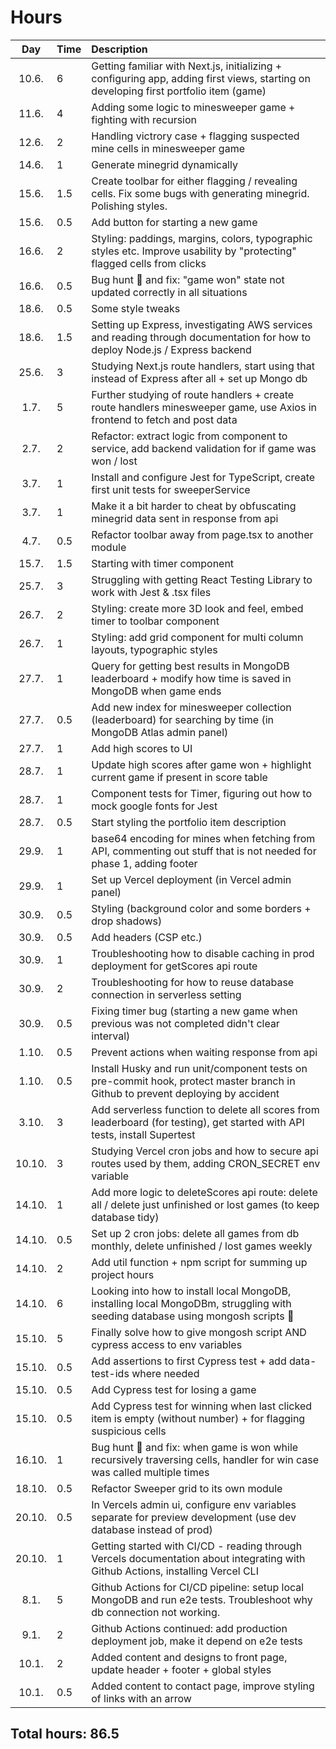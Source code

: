 # Hours

|  Day   | Time | Description                                                                                                                           |
| :----: | :--- | :------------------------------------------------------------------------------------------------------------------------------------ |
| 10.6.  | 6    | Getting familiar with Next.js, initializing + configuring app, adding first views, starting on developing first portfolio item (game) |
| 11.6.  | 4    | Adding some logic to minesweeper game + fighting with recursion                                                                       |
| 12.6.  | 2    | Handling victrory case + flagging suspected mine cells in minesweeper game                                                            |
| 14.6.  | 1    | Generate minegrid dynamically                                                                                                         |
| 15.6.  | 1.5  | Create toolbar for either flagging / revealing cells. Fix some bugs with generating minegrid. Polishing styles.                       |
| 15.6.  | 0.5  | Add button for starting a new game                                                                                                    |
| 16.6.  | 2    | Styling: paddings, margins, colors, typographic styles etc. Improve usability by "protecting" flagged cells from clicks               |
| 16.6.  | 0.5  | Bug hunt 🐛 and fix: "game won" state not updated correctly in all situations                                                         |
| 18.6.  | 0.5  | Some style tweaks                                                                                                                     |
| 18.6.  | 1.5  | Setting up Express, investigating AWS services and reading through documentation for how to deploy Node.js / Express backend          |
| 25.6.  | 3    | Studying Next.js route handlers, start using that instead of Express after all + set up Mongo db                                      |
|  1.7.  | 5    | Further studying of route handlers + create route handlers minesweeper game, use Axios in frontend to fetch and post data             |
|  2.7.  | 2    | Refactor: extract logic from component to service, add backend validation for if game was won / lost                                  |
|  3.7.  | 1    | Install and configure Jest for TypeScript, create first unit tests for sweeperService                                                 |
|  3.7.  | 1    | Make it a bit harder to cheat by obfuscating minegrid data sent in response from api                                                  |
|  4.7.  | 0.5  | Refactor toolbar away from page.tsx to another module                                                                                 |
| 15.7.  | 1.5  | Starting with timer component                                                                                                         |
| 25.7.  | 3    | Struggling with getting React Testing Library to work with Jest & .tsx files                                                          |
| 26.7.  | 2    | Styling: create more 3D look and feel, embed timer to toolbar component                                                               |
| 26.7.  | 1    | Styling: add grid component for multi column layouts, typographic styles                                                              |
| 27.7.  | 1    | Query for getting best results in MongoDB leaderboard + modify how time is saved in MongoDB when game ends                            |
| 27.7.  | 0.5  | Add new index for minesweeper collection (leaderboard) for searching by time (in MongoDB Atlas admin panel)                           |
| 27.7.  | 1    | Add high scores to UI                                                                                                                 |
| 28.7.  | 1    | Update high scores after game won + highlight current game if present in score table                                                  |
| 28.7.  | 1    | Component tests for Timer, figuring out how to mock google fonts for Jest                                                             |
| 28.7.  | 0.5  | Start styling the portfolio item description                                                                                          |
| 29.9.  | 1    | base64 encoding for mines when fetching from API, commenting out stuff that is not needed for phase 1, adding footer                  |
| 29.9.  | 1    | Set up Vercel deployment (in Vercel admin panel)                                                                                      |
| 30.9.  | 0.5  | Styling (background color and some borders + drop shadows)                                                                            |
| 30.9.  | 0.5  | Add headers (CSP etc.)                                                                                                                |
| 30.9.  | 1    | Troubleshooting how to disable caching in prod deployment for getScores api route                                                     |
| 30.9.  | 2    | Troubleshooting for how to reuse database connection in serverless setting                                                            |
| 30.9.  | 0.5  | Fixing timer bug (starting a new game when previous was not completed didn't clear interval)                                          |
| 1.10.  | 0.5  | Prevent actions when waiting response from api                                                                                        |
| 1.10.  | 0.5  | Install Husky and run unit/component tests on pre-commit hook, protect master branch in Github to prevent deploying by accident       |
| 3.10.  | 3    | Add serverless function to delete all scores from leaderboard (for testing), get started with API tests, install Supertest            |
| 10.10. | 3    | Studying Vercel cron jobs and how to secure api routes used by them, adding CRON_SECRET env variable                                  |
| 14.10. | 1    | Add more logic to deleteScores api route: delete all / delete just unfinished or lost games (to keep database tidy)                   |
| 14.10. | 0.5  | Set up 2 cron jobs: delete all games from db monthly, delete unfinished / lost games weekly                                           |
| 14.10. | 2    | Add util function + npm script for summing up project hours                                                                           |
| 14.10. | 6    | Looking into how to install local MongoDB, installing local MongoDBm, struggling with seeding database using mongosh scripts 🤯       |
| 15.10. | 5    | Finally solve how to give mongosh script AND cypress access to env variables                                                          |
| 15.10. | 0.5  | Add assertions to first Cypress test + add data-test-ids where needed                                                                 |
| 15.10. | 0.5  | Add Cypress test for losing a game                                                                                                    |
| 15.10. | 0.5  | Add Cypress test for winning when last clicked item is empty (without number) + for flagging suspicious cells                         |
| 16.10. | 1    | Bug hunt 🐛 and fix: when game is won while recursively traversing cells, handler for win case was called multiple times              |
| 18.10. | 0.5  | Refactor Sweeper grid to its own module                                                                                               |
| 20.10. | 0.5  | In Vercels admin ui, configure env variables separate for preview development (use dev database instead of prod)                      |
| 20.10. | 1    | Getting started with CI/CD - reading through Vercels documentation about integrating with Github Actions, installing Vercel CLI       |
|  8.1.  | 5    | Github Actions for CI/CD pipeline: setup local MongoDB and run e2e tests. Troubleshoot why db connection not working.                 |
|  9.1.  | 2    | Github Actions continued: add production deployment job, make it depend on e2e tests                                                  |
| 10.1.  | 2    | Added content and designs to front page, update header + footer + global styles                                                       |
| 10.1.  | 0.5  | Added content to contact page, improve styling of links with an arrow                                                                 |

## Total hours: 86.5
